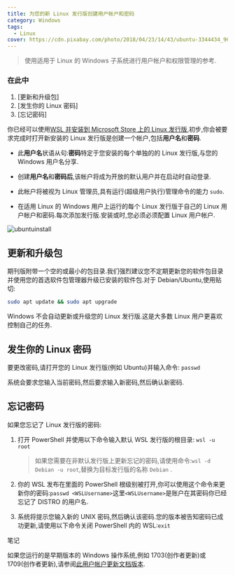 ```yaml
---
title: 为您的新 Linux 发行版创建用户帐户和密码
category: Windows
tags:
  - Linux
cover: https://cdn.pixabay.com/photo/2018/04/23/14/43/ubuntu-3344434_960_720.png
---
```



> 使用适用于 Linux 的 Windows 子系统进行用户帐户和权限管理的参考.

### 在此中

1. [更新和升级包]
2. [发生你的 Linux 密码]
3. [忘记密码]

你已经可以使用[WSL 并安装到 Microsoft Store 上的 Linux 发行版](https://zzjtnb.com/blog/details/syywindows10dwindowszxtlinuxazzn),初步,你会被要求完成时打开新安装的 Linux 发行版是创建一个帐户,包括**用户名**和**密码**.

- 此**用户名**状语从句:**密码**特定于您安装的每个单独的的 Linux 发行版,与您的 Windows 用户名分享.

- 创建**用户名**和**密码后**,该帐户将成为开放的默认用户并在启动时自动登录.

- 此帐户将被视为 Linux 管理员,具有运行(超级用户执行)管理命令的能力 `sudo`.

- 在适用 Linux 的 Windows 用户上运行的每个 Linux 发行版于自己的 Linux 用户帐户和密码.每次添加发行版.安装或时,您必须必须配置 Linux 用户帐户.

![ubuntuinstall](https://docs.microsoft.com/en-us/windows/wsl/media/ubuntuinstall.png)

## 更新和升级包

期刊版附带一个空的或最小的包目录.我们强烈建议您不定期更新您的软件包目录并使用您的首选软件包管理器升级已安装的软件包.对于 Debian/Ubuntu,使用贴切:

```bash
sudo apt update && sudo apt upgrade
```

Windows 不会自动更新或升级您的 Linux 发行版.这是大多数 Linux 用户更喜欢控制自己的任务.

## 发生你的 Linux 密码

要更改密码,请打开您的 Linux 发行版(例如 Ubuntu)并输入命令: `passwd`

系统会要求您输入当前密码,然后要求输入新密码,然后确认新密码.

## 忘记密码

如果您忘记了 Linux 发行版的密码:

1. 打开 PowerShell 并使用以下命令输入默认 WSL 发行版的根目录: `wsl -u root`

    > 如果您需要在非默认发行版上更新忘记的密码,请使用命令:`wsl -d Debian -u root`,替换为目标发行版的名称 `Debian` .

2. 你的 WSL 发布在里面的 PowerShell 根级别被打开,你可以使用这个命令来更新你的密码:`passwd <WSLUsername>`这里`<WSLUsername>`是账户在其密码你已经忘记了 DISTRO 的用户名.

3. 系统将提示您输入新的 UNIX 密码,然后确认该密码.您的版本被告知密码已成功更新,请使用以下命令关闭 PowerShell 内的 WSL:`exit`

笔记

如果您运行的是早期版本的 Windows 操作系统,例如 1703(创作者更新)或 1709(创作者更新),请参阅[此用户帐户更新文档版本](https://docs.microsoft.com/en-us/windows/wsl/user-support-archived).

